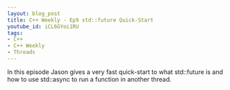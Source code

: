 ```yaml
---
layout: blog_post
title: C++ Weekly - Ep9 std::future Quick-Start
youtube_id: iCL6GYoi1RU
tags:
- C++
- C++ Weekly
- Threads
---
```



In this episode Jason gives a very fast quick-start to what std::future is and how to use std::async to run a function in another thread.




